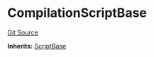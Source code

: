 # CompilationScriptBase
[Git Source](https://github.com/dustinstacy/boncurs/blob/7928cae257b46ede89b50d06eaae18601fcd0340/lib/forge-std/test/compilation/CompilationScriptBase.sol)

**Inherits:**
[ScriptBase](/lib/forge-std/src/Base.sol/abstract.ScriptBase.md)


